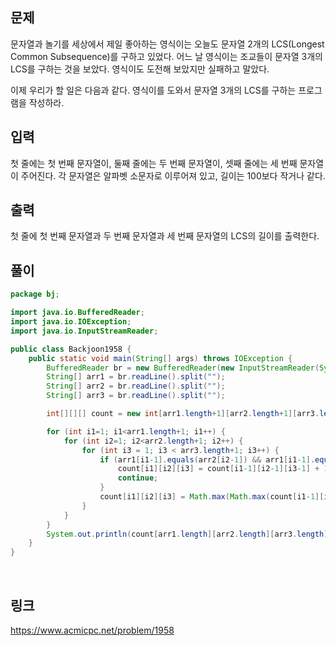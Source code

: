 ## 문제

문자열과 놀기를 세상에서 제일 좋아하는 영식이는 오늘도 문자열 2개의 LCS(Longest Common Subsequence)를 구하고 있었다. 어느 날 영식이는 조교들이 문자열 3개의 LCS를 구하는 것을 보았다. 영식이도 도전해 보았지만 실패하고 말았다.

이제 우리가 할 일은 다음과 같다. 영식이를 도와서 문자열 3개의 LCS를 구하는 프로그램을 작성하라.

## 입력

첫 줄에는 첫 번째 문자열이, 둘째 줄에는 두 번째 문자열이, 셋째 줄에는 세 번째 문자열이 주어진다. 각 문자열은 알파벳 소문자로 이루어져 있고, 길이는 100보다 작거나 같다.

## 출력

첫 줄에 첫 번째 문자열과 두 번째 문자열과 세 번째 문자열의 LCS의 길이를 출력한다.

## 풀이

```java
package bj;

import java.io.BufferedReader;
import java.io.IOException;
import java.io.InputStreamReader;

public class Backjoon1958 {
	public static void main(String[] args) throws IOException {
		BufferedReader br = new BufferedReader(new InputStreamReader(System.in));
		String[] arr1 = br.readLine().split("");
		String[] arr2 = br.readLine().split("");
		String[] arr3 = br.readLine().split("");

		int[][][] count = new int[arr1.length+1][arr2.length+1][arr3.length+1];

		for (int i1=1; i1<arr1.length+1; i1++) {
			for (int i2=1; i2<arr2.length+1; i2++) {
				for (int i3 = 1; i3 < arr3.length+1; i3++) {
					if (arr1[i1-1].equals(arr2[i2-1]) && arr1[i1-1].equals(arr3[i3-1])) {
						count[i1][i2][i3] = count[i1-1][i2-1][i3-1] + 1;
						continue;
					}
					count[i1][i2][i3] = Math.max(Math.max(count[i1-1][i2][i3], count[i1][i2-1][i3]), count[i1][i2][i3-1]);
				}
			}
		}
		System.out.println(count[arr1.length][arr2.length][arr3.length]);
	}
}
```

<br>

## 링크
https://www.acmicpc.net/problem/1958
